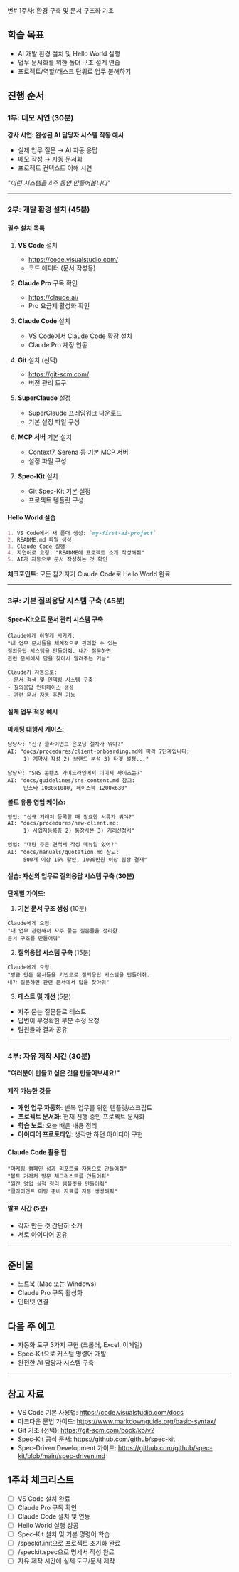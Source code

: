 번# 1주차: 환경 구축 및 문서 구조화 기초

## 학습 목표
- AI 개발 환경 설치 및 Hello World 실행
- 업무 문서화를 위한 폴더 구조 설계 연습
- 프로젝트/역할/태스크 단위로 업무 분해하기

## 진행 순서

### 1부: 데모 시연 (30분)
**강사 시연: 완성된 AI 담당자 시스템 작동 예시**
- 실제 업무 질문 → AI 자동 응답
- 메모 작성 → 자동 문서화
- 프로젝트 컨텍스트 이해 시연

*"이런 시스템을 4주 동안 만들어봅니다"*

---

### 2부: 개발 환경 설치 (45분)

#### 필수 설치 목록
1. **VS Code** 설치
   - https://code.visualstudio.com/
   - 코드 에디터 (문서 작성용)

2. **Claude Pro** 구독 확인
   - https://claude.ai/
   - Pro 요금제 활성화 확인

3. **Claude Code** 설치
   - VS Code에서 Claude Code 확장 설치
   - Claude Pro 계정 연동

4. **Git** 설치 (선택)
   - https://git-scm.com/
   - 버전 관리 도구

5. **SuperClaude** 설정
   - SuperClaude 프레임워크 다운로드
   - 기본 설정 파일 구성

6. **MCP 서버** 기본 설치
   - Context7, Serena 등 기본 MCP 서버
   - 설정 파일 구성

7. **Spec-Kit** 설치
   - Git Spec-Kit 기본 설정
   - 프로젝트 템플릿 구성

#### Hello World 실습
```markdown
1. VS Code에서 새 폴더 생성: `my-first-ai-project`
2. README.md 파일 생성
3. Claude Code 실행
4. 자연어로 요청: "README에 프로젝트 소개 작성해줘"
5. AI가 자동으로 문서 작성하는 것 확인
```

**체크포인트**: 모든 참가자가 Claude Code로 Hello World 완료

---

### 3부: 기본 질의응답 시스템 구축 (45분)

#### Spec-Kit으로 문서 관리 시스템 구축
```
Claude에게 이렇게 시키기:
"내 업무 문서들을 체계적으로 관리할 수 있는 
질의응답 시스템을 만들어줘. 내가 질문하면 
관련 문서에서 답을 찾아서 알려주는 기능"

Claude가 자동으로:
- 문서 검색 및 인덱싱 시스템 구축
- 질의응답 인터페이스 생성
- 관련 문서 자동 추천 기능
```

#### 실제 업무 적용 예시

**마케팅 대행사 케이스:**
```
담당자: "신규 클라이언트 온보딩 절차가 뭐야?"
AI: "docs/procedures/client-onboarding.md에 따라 7단계입니다:
     1) 계약서 작성 2) 브랜드 분석 3) 타겟 설정..."

담당자: "SNS 콘텐츠 가이드라인에서 이미지 사이즈는?"
AI: "docs/guidelines/sns-content.md 참고:
     인스타 1080x1080, 페이스북 1200x630"
```

**볼트 유통 영업 케이스:**
```
영업: "신규 거래처 등록할 때 필요한 서류가 뭐야?"
AI: "docs/procedures/new-client.md:
     1) 사업자등록증 2) 통장사본 3) 거래신청서"

영업: "대량 주문 견적서 작성 매뉴얼 있어?"
AI: "docs/manuals/quotation.md 참고:
     500개 이상 15% 할인, 1000만원 이상 팀장 결재"
```

#### 실습: 자신의 업무로 질의응답 시스템 구축 (30분)
**단계별 가이드:**

1. **기본 문서 구조 생성** (10분)
```
Claude에게 요청:
"내 업무 관련해서 자주 묻는 질문들을 정리한 
문서 구조를 만들어줘"
```

2. **질의응답 시스템 구축** (15분)
```
Claude에게 요청:
"방금 만든 문서들을 기반으로 질의응답 시스템을 만들어줘.
내가 질문하면 관련 문서에서 답을 찾아줘"
```

3. **테스트 및 개선** (5분)
- 자주 묻는 질문들로 테스트
- 답변이 부정확한 부분 수정 요청
- 팀원들과 결과 공유

---

### 4부: 자유 제작 시간 (30분)

**"여러분이 만들고 싶은 것을 만들어보세요!"**

#### 제작 가능한 것들
- **개인 업무 자동화**: 반복 업무를 위한 템플릿/스크립트
- **프로젝트 문서화**: 현재 진행 중인 프로젝트 문서화
- **학습 노트**: 오늘 배운 내용 정리
- **아이디어 프로토타입**: 생각만 하던 아이디어 구현

#### Claude Code 활용 팁
```
"마케팅 캠페인 성과 리포트를 자동으로 만들어줘"
"볼트 거래처 방문 체크리스트를 만들어줘"
"월간 영업 실적 정리 템플릿을 만들어줘"
"클라이언트 미팅 준비 자료를 자동 생성해줘"
```

#### 발표 시간 (5분)
- 각자 만든 것 간단히 소개
- 서로 아이디어 공유

---

## 준비물
- 노트북 (Mac 또는 Windows)
- Claude Pro 구독 활성화
- 인터넷 연결

## 다음 주 예고
- 자동화 도구 3가지 구현 (크롤러, Excel, 이메일)
- Spec-Kit으로 커스텀 명령어 개발
- 완전한 AI 담당자 시스템 구축

---

## 참고 자료
- VS Code 기본 사용법: https://code.visualstudio.com/docs
- 마크다운 문법 가이드: https://www.markdownguide.org/basic-syntax/
- Git 기초 (선택): https://git-scm.com/book/ko/v2
- Spec-Kit 공식 문서: https://github.com/github/spec-kit
- Spec-Driven Development 가이드: https://github.com/github/spec-kit/blob/main/spec-driven.md

## 1주차 체크리스트
- [ ] VS Code 설치 완료
- [ ] Claude Pro 구독 확인
- [ ] Claude Code 설치 및 연동
- [ ] Hello World 실행 성공
- [ ] Spec-Kit 설치 및 기본 명령어 학습
- [ ] /speckit.init으로 프로젝트 초기화 완료
- [ ] /speckit.spec으로 명세서 작성 완료
- [ ] 자유 제작 시간에 실제 도구/문서 제작
